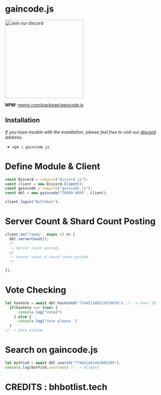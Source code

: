# gaincode.js
<a href="https://discord.gg/hx84CUq5DU" target="_blank"><img src="https://logos-world.net/wp-content/uploads/2020/12/Discord-Logo.png?size=512" alt="Join our discord" width="256"></a><br>

**NPM:** [npmjs.com/package/gaincode.js](https://www.npmjs.com/package/gaincode.js)<br>

## Installation
*If you have trouble with the installation, please feel free to visit our [discord](https://discord.gg/hx84CUq5DU) address.*
- `npm i gaincode.js`

# Define Module & Client
```js
const Discord = require("discord.js");
const client = new Discord.Client();
const gaincode = require("gaincode.js");
const dbl = new gaincode("TOKEN-HERE", client);

client.login("BotToken");
```

# Server Count & Shard Count Posting
```js
client.on("ready", async () => {
  dbl.serverCount();
  /* 
  -> Server count posted. 
  or 
  -> Server count & shard count posted.
  */

});
```

# Vote Checking
```js
let hasVote = await dbl.hasVoted("714451348212678658"); // -> User ID
  if(hasVote === true) {
      console.log("Voted")
    } else {
      console.log("Vote please.")
  }
// -> Vote please.
```

# Search on gaincode.js
```js
let botFind = await dbl.search("779641401482805289");
console.log(botFind.username) // -> Allegro
```

# CREDITS : bhbotlist.tech
